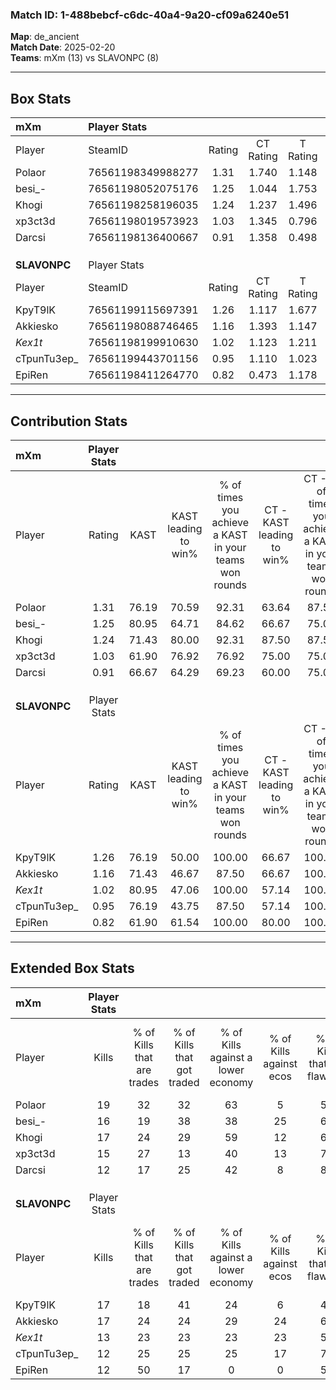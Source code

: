 ### Match ID: 1-488bebcf-c6dc-40a4-9a20-cf09a6240e51  
**Map**: de_ancient  
**Match Date**: 2025-02-20  
**Teams**: mXm (13) vs SLAVONPC (8)  

---  

## Box Stats  

| **mXm**      | Player Stats      |        |           |          |       |      |       |         |        |      |     |
| :- | :- | :-: | :-: | :-: | :-: | :-: | :-: | :-: | :-: | :-: | :-: |
| Player       | SteamID           | Rating | CT Rating | T Rating | KAST  | ADR  | Kills | Assists | Deaths | K/D  | HS% |
| Polaor       | 76561198349988277 |  1.31  |   1.740   |  1.148   | 76.19 | 86.6 |  19   |    3    |   15   | 1.27 | 31  |
| besi_-       | 76561198052075176 |  1.25  |   1.044   |  1.753   | 80.95 | 86.6 |  16   |    8    |   15   | 1.07 | 43  |
| Khogi        | 76561198258196035 |  1.24  |   1.237   |  1.496   | 71.43 | 82.1 |  17   |    6    |   13   | 1.31 | 82  |
| xp3ct3d      | 76561198019573923 |  1.03  |   1.345   |  0.796   | 61.90 | 69.2 |  15   |    7    |   14   | 1.07 | 60  |
| Darcsi       | 76561198136400667 |  0.91  |   1.358   |  0.498   | 66.67 | 62.7 |  12   |    5    |   14   | 0.86 |  8  |
|              |                   |        |           |          |       |      |       |         |        |      |     |
|              |                   |        |           |          |       |      |       |         |        |      |     |
|              |                   |        |           |          |       |      |       |         |        |      |     |
| **SLAVONPC** | Player Stats      |        |           |          |       |      |       |         |        |      |     |
| Player       | SteamID           | Rating | CT Rating | T Rating | KAST  | ADR  | Kills | Assists | Deaths | K/D  | HS% |
| KpyT9lK      | 76561199115697391 |  1.26  |   1.117   |  1.677   | 76.19 | 95.6 |  17   |    8    |   16   | 1.06 | 47  |
| Akkiesko     | 76561198088746465 |  1.16  |   1.393   |  1.147   | 71.43 | 89.6 |  17   |    5    |   17   | 1.00 | 52  |
| _Kex1t_      | 76561198199910630 |  1.02  |   1.123   |  1.211   | 80.95 | 60.6 |  13   |    4    |   15   | 0.87 | 53  |
| cTpunTu3ep_  | 76561199443701156 |  0.95  |   1.110   |  1.023   | 76.19 | 76.3 |  12   |    6    |   17   | 0.71 | 75  |
| EpiRen       | 76561198411264770 |  0.82  |   0.473   |  1.178   | 61.90 | 53.3 |  12   |    0    |   14   | 0.86 | 58  |
---  

## Contribution Stats  

| **mXm**      | Player Stats |       |                      |                                                        |                           |                                                             |                          |                                                            |
| :- | :-: | :-: | :-: | :-: | :-: | :-: | :-: | :-: |
| Player       |    Rating    | KAST  | KAST leading to win% | % of times you achieve a KAST in your teams won rounds | CT - KAST leading to win% | CT - % of times you achieve a KAST in your teams won rounds | T - KAST leading to win% | T - % of times you achieve a KAST in your teams won rounds |
| Polaor       |     1.31     | 76.19 |        70.59         |                         92.31                          |           63.64           |                            87.50                            |          83.33           |                           100.00                           |
| besi_-       |     1.25     | 80.95 |        64.71         |                         84.62                          |           66.67           |                            75.00                            |          62.50           |                           100.00                           |
| Khogi        |     1.24     | 71.43 |        80.00         |                         92.31                          |           87.50           |                            87.50                            |          71.43           |                           100.00                           |
| xp3ct3d      |     1.03     | 61.90 |        76.92         |                         76.92                          |           75.00           |                            75.00                            |          80.00           |                           80.00                            |
| Darcsi       |     0.91     | 66.67 |        64.29         |                         69.23                          |           60.00           |                            75.00                            |          75.00           |                           60.00                            |
|              |              |       |                      |                                                        |                           |                                                             |                          |                                                            |
|              |              |       |                      |                                                        |                           |                                                             |                          |                                                            |
|              |              |       |                      |                                                        |                           |                                                             |                          |                                                            |
| **SLAVONPC** | Player Stats |       |                      |                                                        |                           |                                                             |                          |                                                            |
| Player       |    Rating    | KAST  | KAST leading to win% | % of times you achieve a KAST in your teams won rounds | CT - KAST leading to win% | CT - % of times you achieve a KAST in your teams won rounds | T - KAST leading to win% | T - % of times you achieve a KAST in your teams won rounds |
| KpyT9lK      |     1.26     | 76.19 |        50.00         |                         100.00                         |           66.67           |                           100.00                            |          40.00           |                           100.00                           |
| Akkiesko     |     1.16     | 71.43 |        46.67         |                         87.50                          |           66.67           |                           100.00                            |          33.33           |                           75.00                            |
| _Kex1t_      |     1.02     | 80.95 |        47.06         |                         100.00                         |           57.14           |                           100.00                            |          40.00           |                           100.00                           |
| cTpunTu3ep_  |     0.95     | 76.19 |        43.75         |                         87.50                          |           57.14           |                           100.00                            |          33.33           |                           75.00                            |
| EpiRen       |     0.82     | 61.90 |        61.54         |                         100.00                         |           80.00           |                           100.00                            |          50.00           |                           100.00                           |
---  

## Extended Box Stats  

| **mXm**      | Player Stats |                            |                            |                                    |                         |                              |                                 |        |                             |                                     |                          |                               |                            |
| :- | :-: | :-: | :-: | :-: | :-: | :-: | :-: | :-: | :-: | :-: | :-: | :-: | :-: |
| Player       |    Kills     | % of Kills that are trades | % of Kills that got traded | % of Kills against a lower economy | % of Kills against ecos | % of Kills that are flawless | % of Kills that are close duels | Deaths | % of Deaths that get traded | % of Deaths against a lower economy | % of Deaths against ecos | % of Deaths that are flawless | % of Deaths that are close |
| Polaor       |      19      |             32             |             32             |                 63                 |            5            |              53              |                0                |   15   |             33              |                 33                  |            7             |              73               |             0              |
| besi_-       |      16      |             19             |             38             |                 38                 |           25            |              69              |                0                |   15   |             27              |                 33                  |            0             |              33               |             7              |
| Khogi        |      17      |             24             |             29             |                 59                 |           12            |              65              |                6                |   13   |             31              |                 46                  |            8             |              31               |             8              |
| xp3ct3d      |      15      |             27             |             13             |                 40                 |           13            |              73              |                7                |   14   |             21              |                 36                  |            7             |              57               |             7              |
| Darcsi       |      12      |             17             |             25             |                 42                 |            8            |              83              |                0                |   14   |             21              |                 36                  |            0             |              86               |             0              |
|              |              |                            |                            |                                    |                         |                              |                                 |        |                             |                                     |                          |                               |                            |
|              |              |                            |                            |                                    |                         |                              |                                 |        |                             |                                     |                          |                               |                            |
|              |              |                            |                            |                                    |                         |                              |                                 |        |                             |                                     |                          |                               |                            |
| **SLAVONPC** | Player Stats |                            |                            |                                    |                         |                              |                                 |        |                             |                                     |                          |                               |                            |
| Player       |    Kills     | % of Kills that are trades | % of Kills that got traded | % of Kills against a lower economy | % of Kills against ecos | % of Kills that are flawless | % of Kills that are close duels | Deaths | % of Deaths that get traded | % of Deaths against a lower economy | % of Deaths against ecos | % of Deaths that are flawless | % of Deaths that are close |
| KpyT9lK      |      17      |             18             |             41             |                 24                 |            6            |              41              |                0                |   16   |             44              |                  6                  |            0             |              75               |             6              |
| Akkiesko     |      17      |             24             |             24             |                 29                 |           24            |              65              |                0                |   17   |             18              |                 18                  |            6             |              59               |             0              |
| _Kex1t_      |      13      |             23             |             23             |                 23                 |           23            |              54              |                8                |   15   |             40              |                 13                  |            0             |              87               |             0              |
| cTpunTu3ep_  |      12      |             25             |             25             |                 25                 |           17            |              75              |                8                |   17   |             24              |                 12                  |            0             |              65               |             6              |
| EpiRen       |      12      |             50             |             17             |                 0                  |            0            |              50              |                8                |   14   |             14              |                 14                  |            0             |              50               |             0              |
